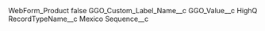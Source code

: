 <?xml version="1.0" encoding="UTF-8"?>
<CustomMetadata xmlns="http://soap.sforce.com/2006/04/metadata" xmlns:xsi="http://www.w3.org/2001/XMLSchema-instance" xmlns:xsd="http://www.w3.org/2001/XMLSchema">
    <label>WebForm_Product</label>
    <protected>false</protected>
    <values>
        <field>GGO_Custom_Label_Name__c</field>
        <value xsi:nil="true"/>
    </values>
    <values>
        <field>GGO_Value__c</field>
        <value xsi:type="xsd:string">HighQ</value>
    </values>
    <values>
        <field>RecordTypeName__c</field>
        <value xsi:type="xsd:string">Mexico</value>
    </values>
    <values>
        <field>Sequence__c</field>
        <value xsi:nil="true"/>
    </values>
</CustomMetadata>

